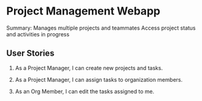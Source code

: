 # Project Management Webapp

Summary:
Manages multiple projects and teammates
Access project status and activities in progress

## User Stories

1. As a Project Manager, I can create new projects and tasks.

2. As a Project Manager, I can assign tasks to organization members.

3. As an Org Member, I can edit the tasks assigned to me.